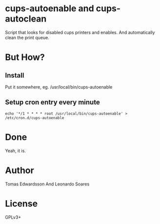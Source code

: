 cups-autoenable and cups-autoclean
===============
Script that looks for disabled cups printers and enables. And automatically clean the print queue.

But How?
========

Install
-------
Put it somewhere, eg. /usr/local/bin/cups-autoenable

Setup cron entry every minute
----------------

```
echo '*/1 * * * * root /usr/local/bin/cups-autoenable' > /etc/cron.d/cups-autoenable
```


Done
====
Yeah, it is.




Author
======
Tomas Edwardsson And Leonardo Soares


License
=======
GPLv3+
